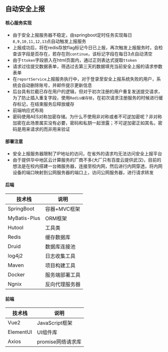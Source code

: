 ## 自动安全上报
#### 核心服务实现
- 由于安全上报服务器不稳定，由springboot定时任务实现每日``8,9,10,11,12,13``点自动触发上报服务
- 上报成功后，将在redis存放flag标记今日已上报，再次触发上报服务时，会检查该字段是否存在，若存在则`continue`，该标记字段在每日3点自动清空
- 由于`ttoken`字段嵌入在html页面内，通过正则表达式提取`ttoken`
- 请求过往提交数据表单，筛选过去第三天的数据填充当前安全上报的请求参数表单
- 在`reportService`上报服务执行中，对于登录至安全上报系统失败的用户，系统会自动删除账号，并邮件提示更新信息
- 后台具有拦截已存在用户的逻辑，但对于初次注册的用户重复发送提交请求，为了防止插入重复字段，使用``Redis缓存锁``，在初次请求注册服务的时候进行缓存标记，在结束服务后释放缓存
- 前端响应式布局
- 密码使用AES对称加密存储。为什么不使用非对称或者不可逆加密呢？非对称加密在此场景属实没有必要，密码和私钥一起泄露；不可逆加密正如其名，密码是用来请求的而非用来验证

#### 部署注意
- 安全上报服务器限制了IP地址的访问，在省外的请求均无法访问安全上报平台
- 由于提供华中地区云计算服务的厂商不多(大厂只有百度云提供武汉)，目前的想法是在校内搭建一台微服务器，连接至校内网，然后进行内网穿透，将内网设备的端口映射到公网服务器的端口上，访问公网服务器，进行请求转发


#### 后端
| 技术栈  | 说明 |
|------------|---------------|
|  SpringBoot | 容器+MVC框架  |
|  MyBatis-Plus | ORM框架  |
|  Hutool  | 工具类  |
|  Redis |  缓存数据库 |
|  Druid |  数据库连接池 |
|log4j2|日志收集工具|
|Maven|项目构建工具|
|Docker|服务端部署工具|
|Ngnix|反向代理服务器|

#### 前端
| 技术栈  | 说明 |
|------------|---------------|
|  Vue2 | JavaScript框架 |
|  ElementUI | UI组件库 |
|  Axios  | promise网络请求库 |
